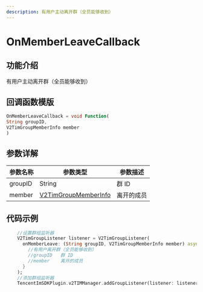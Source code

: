 ```yaml
---
description: 有用户主动离开群（全员能够收到）
---
```


# OnMemberLeaveCallback

## 功能介绍

有用户主动离开群（全员能够收到）

## 回调函数模版

```dart
OnMemberLeaveCallback = void Function(
String groupID,
V2TimGroupMemberInfo member
)
```

## 参数详解

| 参数名称    | 参数类型                                                                   | 参数描述  |
| ------- | ---------------------------------------------------------------------- | ----- |
| groupID | String                                                                 | 群 ID  |
| member  | [V2TimGroupMemberInfo](../guan-jian-lei/group/v2timgroupmemberinfo.md) | 离开的成员 |

## 代码示例

```dart
    //设置群组监听器
    V2TimGroupListener listener = V2TimGroupListener(
      onMemberLeave: (String groupID, V2TimGroupMemberInfo member) async {
        //有用户离开群（全员能够收到）
        //groupID	群 ID
        //member	离开的成员
      }
    );
    //添加群组监听器
    TencentImSDKPlugin.v2TIMManager.addGroupListener(listener: listener);
```
